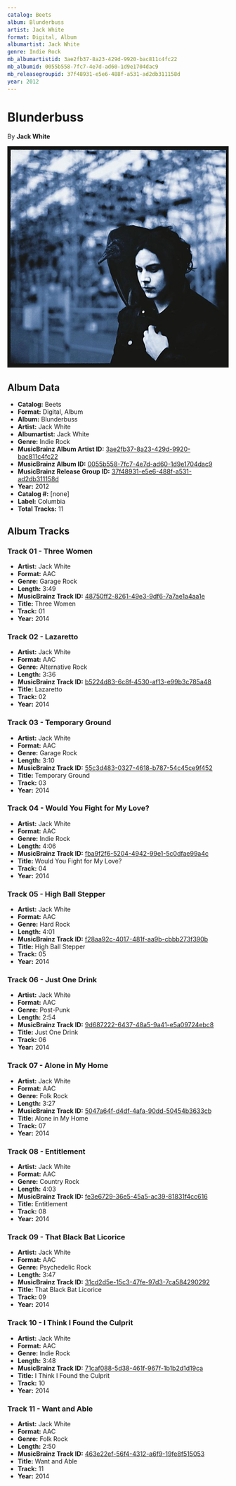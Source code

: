 ```yaml
---
catalog: Beets
album: Blunderbuss
artist: Jack White
format: Digital, Album
albumartist: Jack White
genre: Indie Rock
mb_albumartistid: 3ae2fb37-8a23-429d-9920-bac811c4fc22
mb_albumid: 0055b558-7fc7-4e7d-ad60-1d9e1704dac9
mb_releasegroupid: 37f48931-e5e6-488f-a531-ad2db311158d
year: 2012
---
```


# Blunderbuss

By **Jack White**

![](../../assets/beetscovers/Jack_White-Blunderbuss.jpg)

## Album Data

- **Catalog:** Beets
- **Format:** Digital, Album
- **Album:** Blunderbuss
- **Artist:** Jack White
- **Albumartist:** Jack White
- **Genre:** Indie Rock
- **MusicBrainz Album Artist ID:** [3ae2fb37-8a23-429d-9920-bac811c4fc22](https://musicbrainz.org/artist/3ae2fb37-8a23-429d-9920-bac811c4fc22)
- **MusicBrainz Album ID:** [0055b558-7fc7-4e7d-ad60-1d9e1704dac9](https://musicbrainz.org/release/0055b558-7fc7-4e7d-ad60-1d9e1704dac9)
- **MusicBrainz Release Group ID:** [37f48931-e5e6-488f-a531-ad2db311158d](https://musicbrainz.org/release-group/37f48931-e5e6-488f-a531-ad2db311158d)
- **Year:** 2012
- **Catalog #:** [none]
- **Label:** Columbia
- **Total Tracks:** 11

## Album Tracks

### Track 01 - Three Women

- **Artist:** Jack White
- **Format:** AAC
- **Genre:** Garage Rock
- **Length:** 3:49
- **MusicBrainz Track ID:** [48750ff2-8261-49e3-9df6-7a7ae1a4aa1e](https://musicbrainz.org/recording/48750ff2-8261-49e3-9df6-7a7ae1a4aa1e)
- **Title:** Three Women
- **Track:** 01
- **Year:** 2014

### Track 02 - Lazaretto

- **Artist:** Jack White
- **Format:** AAC
- **Genre:** Alternative Rock
- **Length:** 3:36
- **MusicBrainz Track ID:** [b5224d83-6c8f-4530-af13-e99b3c785a48](https://musicbrainz.org/recording/b5224d83-6c8f-4530-af13-e99b3c785a48)
- **Title:** Lazaretto
- **Track:** 02
- **Year:** 2014

### Track 03 - Temporary Ground

- **Artist:** Jack White
- **Format:** AAC
- **Genre:** Garage Rock
- **Length:** 3:10
- **MusicBrainz Track ID:** [55c3d483-0327-4618-b787-54c45ce9f452](https://musicbrainz.org/recording/55c3d483-0327-4618-b787-54c45ce9f452)
- **Title:** Temporary Ground
- **Track:** 03
- **Year:** 2014

### Track 04 - Would You Fight for My Love?

- **Artist:** Jack White
- **Format:** AAC
- **Genre:** Indie Rock
- **Length:** 4:06
- **MusicBrainz Track ID:** [fba9f2f6-5204-4942-99e1-5c0dfae99a4c](https://musicbrainz.org/recording/fba9f2f6-5204-4942-99e1-5c0dfae99a4c)
- **Title:** Would You Fight for My Love?
- **Track:** 04
- **Year:** 2014

### Track 05 - High Ball Stepper

- **Artist:** Jack White
- **Format:** AAC
- **Genre:** Hard Rock
- **Length:** 4:01
- **MusicBrainz Track ID:** [f28aa92c-4017-481f-aa9b-cbbb273f390b](https://musicbrainz.org/recording/f28aa92c-4017-481f-aa9b-cbbb273f390b)
- **Title:** High Ball Stepper
- **Track:** 05
- **Year:** 2014

### Track 06 - Just One Drink

- **Artist:** Jack White
- **Format:** AAC
- **Genre:** Post-Punk
- **Length:** 2:54
- **MusicBrainz Track ID:** [9d687222-6437-48a5-9a41-e5a09724ebc8](https://musicbrainz.org/recording/9d687222-6437-48a5-9a41-e5a09724ebc8)
- **Title:** Just One Drink
- **Track:** 06
- **Year:** 2014

### Track 07 - Alone in My Home

- **Artist:** Jack White
- **Format:** AAC
- **Genre:** Folk Rock
- **Length:** 3:27
- **MusicBrainz Track ID:** [5047a64f-d4df-4afa-90dd-50454b3633cb](https://musicbrainz.org/recording/5047a64f-d4df-4afa-90dd-50454b3633cb)
- **Title:** Alone in My Home
- **Track:** 07
- **Year:** 2014

### Track 08 - Entitlement

- **Artist:** Jack White
- **Format:** AAC
- **Genre:** Country Rock
- **Length:** 4:03
- **MusicBrainz Track ID:** [fe3e6729-36e5-45a5-ac39-81831f4cc616](https://musicbrainz.org/recording/fe3e6729-36e5-45a5-ac39-81831f4cc616)
- **Title:** Entitlement
- **Track:** 08
- **Year:** 2014

### Track 09 - That Black Bat Licorice

- **Artist:** Jack White
- **Format:** AAC
- **Genre:** Psychedelic Rock
- **Length:** 3:47
- **MusicBrainz Track ID:** [31cd2d5e-15c3-47fe-97d3-7ca584290292](https://musicbrainz.org/recording/31cd2d5e-15c3-47fe-97d3-7ca584290292)
- **Title:** That Black Bat Licorice
- **Track:** 09
- **Year:** 2014

### Track 10 - I Think I Found the Culprit

- **Artist:** Jack White
- **Format:** AAC
- **Genre:** Indie Rock
- **Length:** 3:48
- **MusicBrainz Track ID:** [71caf088-5d38-461f-967f-1b1b2d1d19ca](https://musicbrainz.org/recording/71caf088-5d38-461f-967f-1b1b2d1d19ca)
- **Title:** I Think I Found the Culprit
- **Track:** 10
- **Year:** 2014

### Track 11 - Want and Able

- **Artist:** Jack White
- **Format:** AAC
- **Genre:** Folk Rock
- **Length:** 2:50
- **MusicBrainz Track ID:** [463e22ef-56f4-4312-a6f9-19fe8f515053](https://musicbrainz.org/recording/463e22ef-56f4-4312-a6f9-19fe8f515053)
- **Title:** Want and Able
- **Track:** 11
- **Year:** 2014

